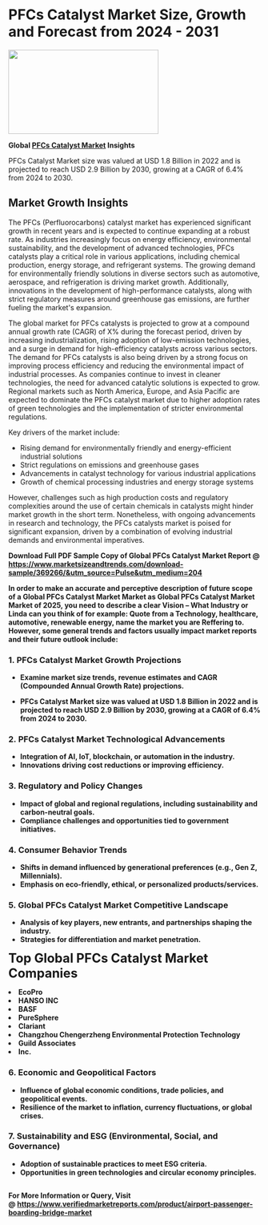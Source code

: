 <H1>PFCs Catalyst Market Size, Growth and Forecast from 2024 - 2031</H1><img class="aligncenter size-medium wp-image-584254" src="https://thirdeyenews.in/wp-content/uploads/2024/09/Global-Market-Research-300x168.jpeg" alt="" width="300" height="168" /><p><strong>Global&nbsp;<a href="https://www.marketsizeandtrends.com/download-sample/369266/&amp;utm_source=Pulse&amp;utm_medium=204">PFCs Catalyst Market</a> Insights</strong></p><p>PFCs Catalyst Market size was valued at USD 1.8 Billion in 2022 and is projected to reach USD 2.9 Billion by 2030, growing at a CAGR of 6.4% from 2024 to 2030.</p><p><h2>Market Growth Insights</h2> <p>The PFCs (Perfluorocarbons) catalyst market has experienced significant growth in recent years and is expected to continue expanding at a robust rate. As industries increasingly focus on energy efficiency, environmental sustainability, and the development of advanced technologies, PFCs catalysts play a critical role in various applications, including chemical production, energy storage, and refrigerant systems. The growing demand for environmentally friendly solutions in diverse sectors such as automotive, aerospace, and refrigeration is driving market growth. Additionally, innovations in the development of high-performance catalysts, along with strict regulatory measures around greenhouse gas emissions, are further fueling the market's expansion.</p> <p><strong></strong></p> <p>The global market for PFCs catalysts is projected to grow at a compound annual growth rate (CAGR) of X% during the forecast period, driven by increasing industrialization, rising adoption of low-emission technologies, and a surge in demand for high-efficiency catalysts across various sectors. The demand for PFCs catalysts is also being driven by a strong focus on improving process efficiency and reducing the environmental impact of industrial processes. As companies continue to invest in cleaner technologies, the need for advanced catalytic solutions is expected to grow. Regional markets such as North America, Europe, and Asia Pacific are expected to dominate the PFCs catalyst market due to higher adoption rates of green technologies and the implementation of stricter environmental regulations. <p>Key drivers of the market include:</p> <ul> <li>Rising demand for environmentally friendly and energy-efficient industrial solutions</li> <li>Strict regulations on emissions and greenhouse gases</li> <li>Advancements in catalyst technology for various industrial applications</li> <li>Growth of chemical processing industries and energy storage systems</li> </ul> <p>However, challenges such as high production costs and regulatory complexities around the use of certain chemicals in catalysts might hinder market growth in the short term. Nonetheless, with ongoing advancements in research and technology, the PFCs catalysts market is poised for significant expansion, driven by a combination of evolving industrial demands and environmental imperatives.</p> <p><strong></p><p><span class=""><strong>Download Full PDF Sample Copy of Global PFCs Catalyst Market Report</strong> @ <a href="https://www.marketsizeandtrends.com/download-sample/369266/&amp;utm_source=Pulse&amp;utm_medium=204" target="_blank">https://www.marketsizeandtrends.com/download-sample/369266/&amp;utm_source=Pulse&amp;utm_medium=204</a></span></p><p>In order to make an accurate and perceptive description of future scope of a Global&nbsp;PFCs Catalyst Market Market as Global&nbsp;PFCs Catalyst Market Market of 2025, you need to describe a clear Vision &ndash; What Industry or Linda can you think of for example: Quote from a Technology, healthcare, automotive, renewable energy, name the market you are Reffering to. However, some general trends and factors usually impact market reports and their future outlook include:</p><h3>1.&nbsp;<strong>PFCs Catalyst Market Growth Projections</strong></h3><ul><li>Examine market size trends, revenue estimates and CAGR (Compounded Annual Growth Rate) projections.</li><li><p>PFCs Catalyst Market size was valued at USD 1.8 Billion in 2022 and is projected to reach USD 2.9 Billion by 2030, growing at a CAGR of 6.4% from 2024 to 2030.</p></li></ul><h3>2.&nbsp;<strong>PFCs Catalyst Market Technological Advancements</strong></h3><ul><li>Integration of AI, IoT, blockchain, or automation in the industry.</li><li>Innovations driving cost reductions or improving efficiency.</li></ul><h3>3.&nbsp;<strong>Regulatory and Policy Changes</strong></h3><ul><li>Impact of global and regional regulations, including sustainability and carbon-neutral goals.</li><li>Compliance challenges and opportunities tied to government initiatives.</li></ul><h3>4.&nbsp;<strong>Consumer Behavior Trends</strong></h3><ul><li>Shifts in demand influenced by generational preferences (e.g., Gen Z, Millennials).</li><li>Emphasis on eco-friendly, ethical, or personalized products/services.</li></ul><h3>5.&nbsp;<strong>Global PFCs Catalyst Market Competitive Landscape</strong></h3><ul><li>Analysis of key players, new entrants, and partnerships shaping the industry.</li><li>Strategies for differentiation and market penetration.</li></ul><p data-pm-slice="1 1 []"><span style="color: inherit; font-family: inherit; font-size: 25px;">Top Global PFCs Catalyst Market Companies</span></p><div class="" data-test-id=""><p><li>EcoPro</li><li> HANSO INC</li><li> BASF</li><li> PureSphere</li><li> Clariant</li><li> Changzhou Chengerzheng Environmental Protection Technology</li><li> Guild Associates</li><li> Inc.</li></p></div><h3>6.&nbsp;<strong>Economic and Geopolitical Factors</strong></h3><ul><li>Influence of global economic conditions, trade policies, and geopolitical events.</li><li>Resilience of the market to inflation, currency fluctuations, or global crises.</li></ul><h3>7.&nbsp;<strong>Sustainability and ESG (Environmental, Social, and Governance)</strong></h3><ul><li>Adoption of sustainable practices to meet ESG criteria.</li><li>Opportunities in green technologies and circular economy principles.</li></ul><h2><strong style="font-size: 14px;">For More Information or Query, Visit @&nbsp;</strong><a style="background-color: #ffffff; font-size: 14px;" href="https://www.marketsizeandtrends.com/report/pfcs-catalyst-market/" target="_blank">https://www.verifiedmarketreports.com/product/airport-passenger-boarding-bridge-market</a></h2>
